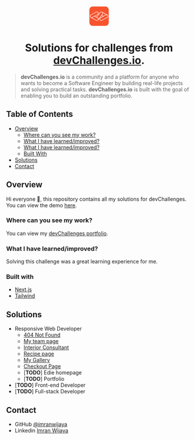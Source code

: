 <div align="center">
  
  ![icon](https://raw.githubusercontent.com/imranwijaya/devchallenges/main/src/app/icon.png)

</div>

<div align="center"><h1>Solutions for challenges from <a href="http://devchallenges.io">devChallenges.io</a>.</h1></div>

> **devChallenges.io** is a community and a platform for anyone who wants to become a Software Engineer by building real-life projects and solving practical tasks. **devChallenges.io** is built with the goal of enabling you to build an outstanding portfolio.

## Table of Contents

- [Overview](#overview)
  - [Where can you see my work?](#where-can-you-see-my-work)
  - [What I have learned/improved?](#where-can-you-see-my-work)
  - [What I have learned/improved?](#what-i-have-learnedimproved)
  - [Built With](#built-with)
- [Solutions](#solutions)
- [Contact](#contact)

## Overview

Hi everyone 👋, this repository contains all my solutions for devChallenges. You can view the demo [here](https://devchallenges-solutions.vercel.app/).

### Where can you see my work?

You can view my [devChallenges portfolio](https://devchallenges.io/portfolio/imranwijaya).

### What I have learned/improved?

Solving this challenge was a great learning experience for me.

### Built with

- [Next.js](https://nextjs.org/)
- [Tailwind](https://tailwindcss.com/)

## Solutions

- Responsive Web Developer
  - [404 Not Found](https://github.com/imranwijaya/devchallenges/tree/main/src/app/(responsive-web-developer)/404-not-found)
  - [My team page](https://github.com/imranwijaya/devchallenges/tree/main/src/app/(responsive-web-developer)/my-team-page)
  - [Interior Consultant](https://github.com/imranwijaya/devchallenges/tree/main/src/app/(responsive-web-developer)/interior-consultant)
  - [Recipe page](https://github.com/imranwijaya/devchallenges/tree/main/src/app/(responsive-web-developer)/recipe-page)
  - [My Gallery](https://github.com/imranwijaya/devchallenges/tree/main/src/app/(responsive-web-developer)/my-gallery)
  - [Checkout Page](https://github.com/imranwijaya/devchallenges/tree/main/src/app/(responsive-web-developer)/checkout-page)
  - [**TODO**] Edie homepage
  - [**TODO**] Portfolio
- [**TODO**] Front-end Developer
- [**TODO**] Full-stack Developer

## Contact

- GitHub [@imranwijaya](https://github.com/imranwijaya)
- Linkedin [Imran Wijaya](https://www.linkedin.com/in/imranwijaya)

